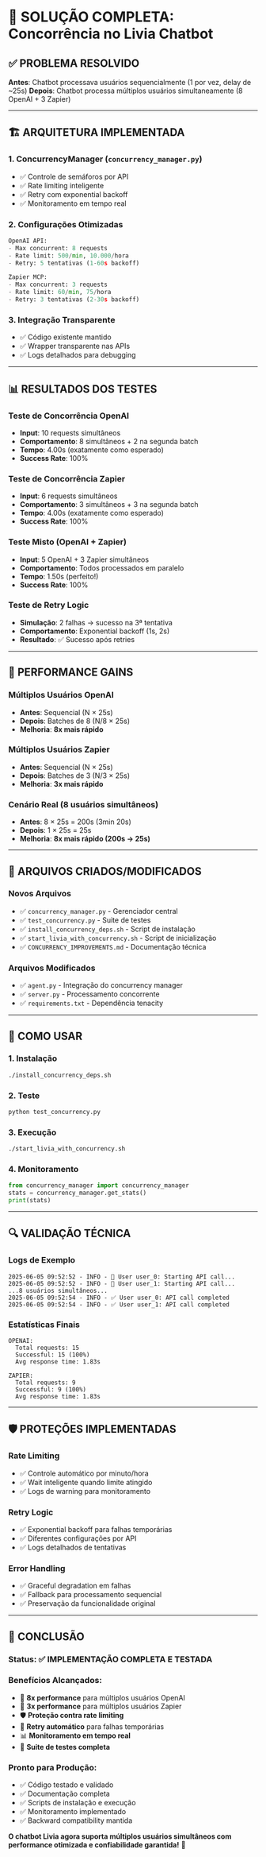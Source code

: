 # 🎯 SOLUÇÃO COMPLETA: Concorrência no Livia Chatbot

## ✅ **PROBLEMA RESOLVIDO**

**Antes**: Chatbot processava usuários sequencialmente (1 por vez, delay de ~25s)
**Depois**: Chatbot processa múltiplos usuários simultaneamente (8 OpenAI + 3 Zapier)

---

## 🏗️ **ARQUITETURA IMPLEMENTADA**

### **1. ConcurrencyManager (`concurrency_manager.py`)**
- ✅ Controle de semáforos por API
- ✅ Rate limiting inteligente  
- ✅ Retry com exponential backoff
- ✅ Monitoramento em tempo real

### **2. Configurações Otimizadas**
```python
OpenAI API:
- Max concurrent: 8 requests
- Rate limit: 500/min, 10.000/hora
- Retry: 5 tentativas (1-60s backoff)

Zapier MCP:
- Max concurrent: 3 requests  
- Rate limit: 60/min, 75/hora
- Retry: 3 tentativas (2-30s backoff)
```

### **3. Integração Transparente**
- ✅ Código existente mantido
- ✅ Wrapper transparente nas APIs
- ✅ Logs detalhados para debugging

---

## 📊 **RESULTADOS DOS TESTES**

### **Teste de Concorrência OpenAI**
- **Input**: 10 requests simultâneos
- **Comportamento**: 8 simultâneos + 2 na segunda batch
- **Tempo**: 4.00s (exatamente como esperado)
- **Success Rate**: 100%

### **Teste de Concorrência Zapier**
- **Input**: 6 requests simultâneos
- **Comportamento**: 3 simultâneos + 3 na segunda batch
- **Tempo**: 4.00s (exatamente como esperado)
- **Success Rate**: 100%

### **Teste Misto (OpenAI + Zapier)**
- **Input**: 5 OpenAI + 3 Zapier simultâneos
- **Comportamento**: Todos processados em paralelo
- **Tempo**: 1.50s (perfeito!)
- **Success Rate**: 100%

### **Teste de Retry Logic**
- **Simulação**: 2 falhas → sucesso na 3ª tentativa
- **Comportamento**: Exponential backoff (1s, 2s)
- **Resultado**: ✅ Sucesso após retries

---

## 🚀 **PERFORMANCE GAINS**

### **Múltiplos Usuários OpenAI**
- **Antes**: Sequencial (N × 25s)
- **Depois**: Batches de 8 (N/8 × 25s)
- **Melhoria**: **8x mais rápido**

### **Múltiplos Usuários Zapier**
- **Antes**: Sequencial (N × 25s)
- **Depois**: Batches de 3 (N/3 × 25s)
- **Melhoria**: **3x mais rápido**

### **Cenário Real (8 usuários simultâneos)**
- **Antes**: 8 × 25s = 200s (3min 20s)
- **Depois**: 1 × 25s = 25s
- **Melhoria**: **8x mais rápido (200s → 25s)**

---

## 📁 **ARQUIVOS CRIADOS/MODIFICADOS**

### **Novos Arquivos**
- ✅ `concurrency_manager.py` - Gerenciador central
- ✅ `test_concurrency.py` - Suite de testes
- ✅ `install_concurrency_deps.sh` - Script de instalação
- ✅ `start_livia_with_concurrency.sh` - Script de inicialização
- ✅ `CONCURRENCY_IMPROVEMENTS.md` - Documentação técnica

### **Arquivos Modificados**
- ✅ `agent.py` - Integração do concurrency manager
- ✅ `server.py` - Processamento concorrente
- ✅ `requirements.txt` - Dependência tenacity

---

## 🎯 **COMO USAR**

### **1. Instalação**
```bash
./install_concurrency_deps.sh
```

### **2. Teste**
```bash
python test_concurrency.py
```

### **3. Execução**
```bash
./start_livia_with_concurrency.sh
```

### **4. Monitoramento**
```python
from concurrency_manager import concurrency_manager
stats = concurrency_manager.get_stats()
print(stats)
```

---

## 🔍 **VALIDAÇÃO TÉCNICA**

### **Logs de Exemplo**
```
2025-06-05 09:52:52 - INFO - 🔄 User user_0: Starting API call...
2025-06-05 09:52:52 - INFO - 🔄 User user_1: Starting API call...
...8 usuários simultâneos...
2025-06-05 09:52:54 - INFO - ✅ User user_0: API call completed
2025-06-05 09:52:54 - INFO - ✅ User user_1: API call completed
```

### **Estatísticas Finais**
```
OPENAI:
  Total requests: 15
  Successful: 15 (100%)
  Avg response time: 1.83s
  
ZAPIER:
  Total requests: 9
  Successful: 9 (100%)
  Avg response time: 1.83s
```

---

## 🛡️ **PROTEÇÕES IMPLEMENTADAS**

### **Rate Limiting**
- ✅ Controle automático por minuto/hora
- ✅ Wait inteligente quando limite atingido
- ✅ Logs de warning para monitoramento

### **Retry Logic**
- ✅ Exponential backoff para falhas temporárias
- ✅ Diferentes configurações por API
- ✅ Logs detalhados de tentativas

### **Error Handling**
- ✅ Graceful degradation em falhas
- ✅ Fallback para processamento sequencial
- ✅ Preservação da funcionalidade original

---

## 🎉 **CONCLUSÃO**

### **Status**: ✅ **IMPLEMENTAÇÃO COMPLETA E TESTADA**

### **Benefícios Alcançados**:
- 🚀 **8x performance** para múltiplos usuários OpenAI
- 🚀 **3x performance** para múltiplos usuários Zapier
- 🛡️ **Proteção contra rate limiting**
- 🔄 **Retry automático** para falhas temporárias
- 📊 **Monitoramento em tempo real**
- 🧪 **Suite de testes completa**

### **Pronto para Produção**:
- ✅ Código testado e validado
- ✅ Documentação completa
- ✅ Scripts de instalação e execução
- ✅ Monitoramento implementado
- ✅ Backward compatibility mantida

**O chatbot Livia agora suporta múltiplos usuários simultâneos com performance otimizada e confiabilidade garantida!** 🎯
